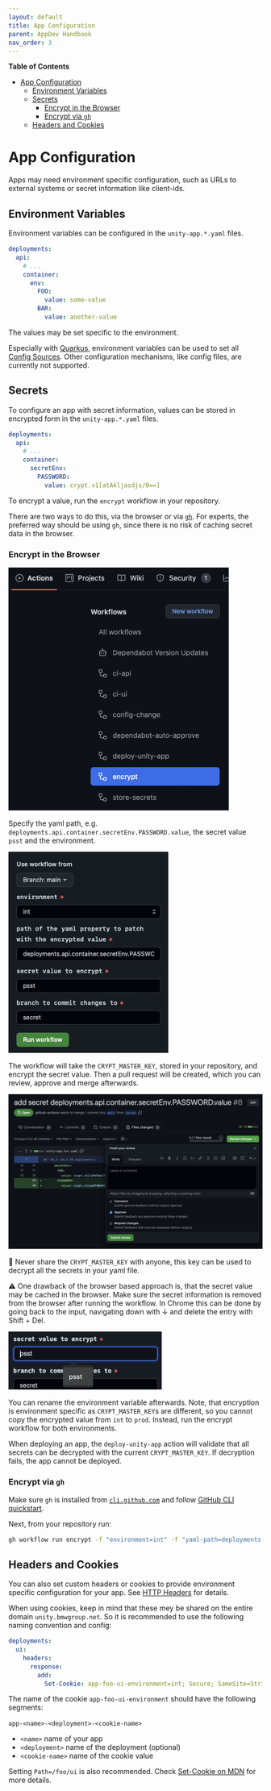 ```yaml
---
layout: default
title: App Configuration
parent: AppDev Handbook
nav_order: 3
---
```


**Table of Contents**

<!-- START doctoc generated TOC please keep comment here to allow auto update -->
<!-- DON'T EDIT THIS SECTION, INSTEAD RE-RUN doctoc TO UPDATE -->

- [App Configuration](#app-configuration)
  - [Environment Variables](#environment-variables)
  - [Secrets](#secrets)
    - [Encrypt in the Browser](#encrypt-in-the-browser)
    - [Encrypt via `gh`](#encrypt-via-gh)
  - [Headers and Cookies](#headers-and-cookies)

<!-- END doctoc generated TOC please keep comment here to allow auto update -->

# App Configuration

Apps may need environment specific configuration, such as URLs to external systems or secret information like
client-ids.

## Environment Variables

Environment variables can be configured in the `unity-app.*.yaml` files.

```yaml
deployments:
  api:
    # ...
    container:
      env:
        FOO:
          value: some-value
        BAR:
          value: another-value
```

The values may be set specific to the environment.

Especially with [Quarkus](https://quarkus.io), environment variables can be used to set all
[Config Sources](https://quarkus.io/guides/config-reference#configuration-sources).
Other configuration mechanisms, like config files, are currently not supported.

## Secrets

To configure an app with secret information, values can be stored in encrypted form in the `unity-app.*.yaml` files.

```yaml
deployments:
  api:
    # ...
    container:
      secretEnv:
        PASSWORD:
          value: crypt.v1[atAkljasdjs/0==]
```

To encrypt a value, run the `encrypt` workflow in your repository.

There are two ways to do this, via the browser or via [`gh`](https://cli.github.com).
For experts, the preferred way should be using `gh`, since there is no risk of caching secret data in the browser.

### Encrypt in the Browser

![](../assets/actions-encrypt-workflow.png)

Specify the yaml path, e.g. `deployments.api.container.secretEnv.PASSWORD.value`, the secret value `psst` and the
environment.

![](../assets/run-encrypt-workflow.png)

The workflow will take the `CRYPT_MASTER_KEY`, stored in your repository, and encrypt the secret value.
Then a pull request will be created, which you can review, approve and merge afterwards.

![](../assets/approve-password-pr.png)

🚨 Never share the `CRYPT_MASTER_KEY` with anyone, this key can be used to decrypt all the secrets in your yaml file.

⚠️ One drawback of the browser based approach is, that the secret value may be cached in the browser. Make sure the
secret information is removed from the browser after running the workflow. In Chrome this can be done by going back to
the input, navigating down with ↓ and delete the entry with Shift + Del.

![](../assets/autofill-secret.png)

You can rename the environment variable afterwards.
Note, that encryption is environment specific as `CRYPT_MASTER_KEY`s are different, so you cannot copy the encrypted
value from `int` to `prod`. Instead, run the encrypt workflow for both environments.

When deploying an app, the `deploy-unity-app` action will validate that all secrets can be decrypted with the
current `CRYPT_MASTER_KEY`. If decryption fails, the app cannot be deployed.

### Encrypt via `gh`

Make sure `gh` is installed from [`cli.github.com`](https://cli.github.com)
and follow [GitHub CLI quickstart](https://docs.github.com/en/enterprise-server/github-cli/github-cli/quickstart).

Next, from your repository run:

```bash
gh workflow run encrypt -f "environment=int" -f "yaml-path=deployments.api.container.secretEnv.PASSWORD.value" -f "secret=pst"
```

## Headers and Cookies

You can also set custom headers or cookies to provide environment specific configuration for your app.
See [HTTP Headers](http-headers.html) for details.

When using cookies, keep in mind that these mey be shared on the entire domain `unity.bmwgroup.net`.
So it is recommended to use the following naming convention and config:

```yaml
deployments:
  ui:
    headers:
      response:
        add:
          Set-Cookie: app-foo-ui-environment=int; Secure; SameSite=Strict; Path=/foo/ui
```

The name of the cookie `app-foo-ui-environment` should have the following segments:

`app-<name>-<deployment>-<cookie-name>`

* `<name>` name of your app
* `<deployment>` name of the deployment (optional)
* `<cookie-name>` name of the cookie value

Setting `Path=/foo/ui` is also recommended.
Check [Set-Cookie on MDN](https://developer.mozilla.org/en-US/docs/Web/HTTP/Headers/Set-Cookie) for more details.
